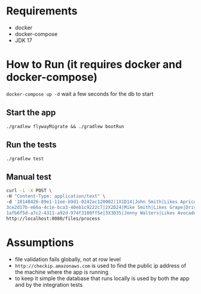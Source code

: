 # Requirements

- docker
- docker-compose
- JDK 17

# How to Run (it requires docker and docker-compose)

`docker-compose up -d` wait a few seconds for the db to start

## Start the app

`./gradlew flywayMigrate && ./gradlew bootRun`

## Run the tests

`./gradlew test`

## Manual test

```bash
curl -i -X POST \
-H "Content-Type: application/text" \
-d '18148426-89e1-11ee-b9d1-0242ac120002|1X1D14|John Smith|Likes Apricots|Rides A Bike|6.2|12.1
3ce2d17b-e66a-4c1e-bca3-40eb1c9222c7|2X2D24|Mike Smith|Likes Grape|Drives an SUV|35.0|95.5
1afb6f5d-a7c2-4311-a92d-974f3180ff5e|3X3D35|Jenny Walters|Likes Avocados|Rides A Scooter|8.5|15.3' \
http://localhost:8080/files/process
```

# Assumptions

- file validation fails globally, not at row level
- `http://checkip.amazonaws.com` is used to find the public ip address of the machine where the app is running
- to keep it simple the database that runs locally is used by both the app and by the integration tests



